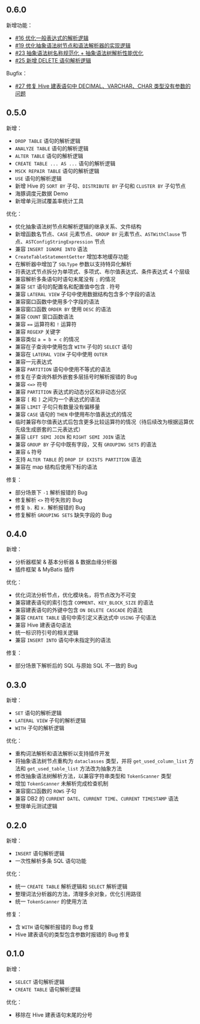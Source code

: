 ## 0.6.0

新增功能：

- [#16 优化一般表达式的解析逻辑](https://github.com/ChangxingJiang/metasequoia-sql/pull/16)
- [#19 优化抽象语法树节点和语法解析器的实现逻辑](https://github.com/ChangxingJiang/metasequoia-sql/pull/19)
- [#23 抽象语法树名称规范化 + 抽象语法树解析性能优化](https://github.com/ChangxingJiang/metasequoia-sql/pull/23)
- [#25 新增 DELETE 语句解析逻辑](https://github.com/ChangxingJiang/metasequoia-sql/pull/25)

Bugfix：

- [#27 修复 Hive 建表语句中 DECIMAL、VARCHAR、CHAR 类型没有参数的问题](https://github.com/ChangxingJiang/metasequoia-sql/pull/27)

## 0.5.0

新增：

- `DROP TABLE` 语句的解析逻辑
- `ANALYZE TABLE` 语句的解析逻辑
- `ALTER TABLE` 语句的解析逻辑
- `CREATE TABLE ... AS ...` 语句的解析逻辑
- `MSCK REPAIR TABLE` 语句的解析逻辑
- `USE` 语句的解析逻辑
- 新增 Hive 的 `SORT BY` 子句、`DISTRIBUTE BY` 子句和 `CLUSTER BY` 子句节点
- 海豚调度元数据 Demo
- 新增单元测试覆盖率统计工具

优化：

- 优化抽象语法树节点和解析逻辑的继承关系、文件结构
- 新增函数名节点、`CASE` 元素节点、`GROUP BY` 元素节点、`ASTWithClause` 节点、`ASTConfigStringExpression` 节点
- 兼容 `INSERT IGNORE INTO` 语法
- `CreateTableStatementGetter` 增加本地缓存功能
- 在解析器中增加了 `SQLType` 参数以支持特异化解析
- 将表达式节点拆分为单项式、多项式、布尔值表达式、条件表达式 4 个层级
- 兼容解析多条语句时语句末尾没有 `;` 的情况
- 兼容 `SET` 语句的配置名和配置值中包含 . 符号
- 兼容 `LATERAL VIEW` 子句中使用数据结构包含多个字段的语法
- 兼容窗口函数中使用多个字段的语法
- 兼容窗口函数 `ORDER BY` 使用 `DESC` 的语法
- 兼容 `COUNT` 窗口函数语法
- 兼容 `==` 运算符和 `!` 运算符
- 兼容 `REGEXP` 关键字
- 兼容类似 `a = b = c` 的情况
- 兼容在子查询中使用包含 `WITH` 子句的 `SELECT` 语句
- 兼容在 `LATERAL VIEW` 子句中使用 `OUTER`
- 兼容一元表达式
- 兼容 `PARTITION` 语句中使用不等式的语法
- 修复在子查询外额外嵌套多层括号时解析报错的 Bug
- 兼容 `<=>` 符号
- 兼容 `PARTITION` 表达式的动态分区和非动态分区
- 兼容 `[` 和 `]` 之间为一个表达式的语法
- 兼容 `LIMIT` 子句只有数量没有偏移量
- 兼容 `CASE` 语句的 `THEN` 中使用布尔值表达式的情况
- 临时兼容布尔值表达式后包含更多比较运算符的情况（待后续改为根据运算优先级生成嵌套的二元表达式）
- 兼容 `LEFT SEMI JOIN` 和 `RIGHT SEMI JOIN` 语法
- 兼容 `GROUP BY` 子句中既有字段，又有 `GROUPING SETS` 的语法
- 兼容 `&` 符号
- 支持 `ALTER TABLE` 的 `DROP IF EXISTS PARTITION` 语法
- 兼容在 map 结构后使用下标的语法

修复：

- 部分场景下 `-1` 解析报错的 Bug
- 修复解析 `<>` 符号失败的 Bug
- 修复 `b.` 和 `x.` 解析报错的 Bug
- 修复解析 `GROUPING SETS` 缺失字段的 Bug

## 0.4.0

新增：

- 分析器框架 & 基本分析器 & 数据血缘分析器
- 插件框架 & MyBatis 插件

优化：

- 优化词法分析节点，优化模块名，将节点改为不可变
- 兼容建表语句的索引包含 `COMMENT`、`KEY_BLOCK_SIZE` 的语法
- 兼容建表语句的外键中包含 `ON DELETE CASCADE` 的语法
- 兼容 `CREATE TABLE` 语句中索引定义表达式中 `USING` 子句语法
- 兼容 Hive 建表语句语法
- 统一标识符引号的相关逻辑
- 兼容 `INSERT INTO` 语句中未指定列的语法

修复：

- 部分场景下解析后的 SQL 与原始 SQL 不一致的 Bug

## 0.3.0

新增：

- `SET` 语句的解析逻辑
- `LATERAL VIEW` 子句的解析逻辑
- `WITH` 子句的解析逻辑

优化：

- 重构词法解析和语法解析以支持插件开发
- 将抽象语法树节点重构为 `dataclasses` 类型，并将 `get_used_column_list` 方法和 `get_used_table_list` 方法改为抽象方法
- 修改抽象语法树解析方法，以兼容字符串类型和 `TokenScanner` 类型
- 增加 `TokenScanner` 未解析完成检查机制
- 兼容窗口函数的 `ROWS` 子句
- 兼容 DB2 的 `CURRENT DATE`、`CURRENT TIME`、`CURRENT TIMESTAMP` 语法
- 整理单元测试逻辑

## 0.2.0

新增：

- `INSERT` 语句解析逻辑
- 一次性解析多条 SQL 语句功能

优化：

- 统一 `CREATE TABLE` 解析逻辑和 `SELECT` 解析逻辑
- 整理词法分析器的方法，清理多余对象，优化引用路径
- 统一 `TokenScanner` 的使用方法

修复：

- 含 `WITH` 语句解析报错的 Bug 修复
- Hive 建表语句的类型包含参数时报错的 Bug 修复

## 0.1.0

新增：

- `SELECT` 语句解析逻辑
- `CREATE TABLE` 语句解析逻辑

优化：

- 移除在 Hive 建表语句末尾的分号
